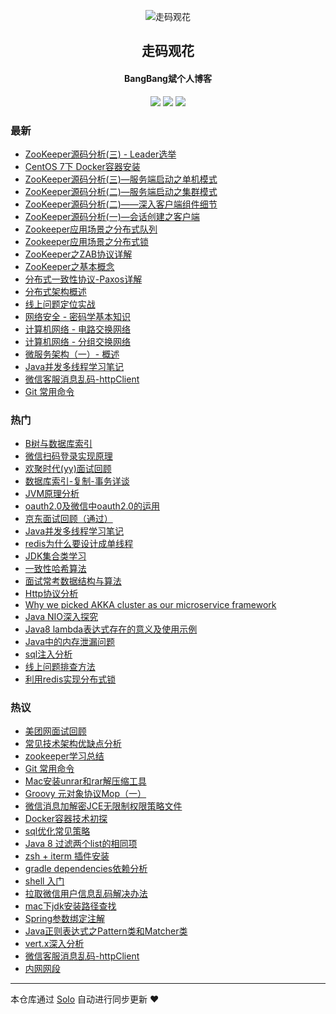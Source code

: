 <p align="center"><img alt="走码观花" src="http://p0.meituan.net/scarlett/356db466ee4aa1dea23ae5df23502afd18270.png"></p><h2 align="center">
走码观花
</h2>

<h4 align="center">BangBang斌个人博客</h4>
<p align="center"><a title="走码观花" target="_blank" href="https://github.com/guobingwei/solo-blog"><img src="https://img.shields.io/github/last-commit/guobingwei/solo-blog.svg?style=flat-square"></a>
<a title="GitHub repo size in bytes" target="_blank" href="https://github/guobingwei/solo-blog"><img src="https://img.shields.io/github/repo-size/guobingwei/solo-blog.svg?style=flat-square"></a>
<a title="Solo Version" target="_blank" href="https://github.com/b3log/solo/releases"><img src="https://img.shields.io/badge/solo-3.4.0-f1e05a.svg?style=flat-square"></a>
</p>

### 最新

* [ZooKeeper源码分析(三) - Leader选举](http://guobingwei.tech/articles/2019/03/29/1553815655905.html)
* [CentOS 7下 Docker容器安装](http://guobingwei.tech/articles/2019/03/28/1553730762270.html)
* [ZooKeeper源码分析(三)—服务端启动之单机模式](http://guobingwei.tech/articles/2019/03/23/1553295398628.html)
* [ZooKeeper源码分析(二)—服务端启动之集群模式](http://guobingwei.tech/articles/2019/03/19/1552949363416.html)
* [ZooKeeper源码分析(二)——深入客户端组件细节](http://guobingwei.tech/articles/2019/03/17/1552791244123.html)
* [ZooKeeper源码分析(一)—会话创建之客户端](http://guobingwei.tech/articles/2019/03/15/1552608908888.html)
* [Zookeeper应用场景之分布式队列](http://guobingwei.tech/articles/2019/03/10/1552174587401.html)
* [Zookeeper应用场景之分布式锁](http://guobingwei.tech/articles/2019/03/09/1552090958174.html)
* [ZooKeeper之ZAB协议详解](http://guobingwei.tech/articles/2019/03/06/1551828908876.html)
* [ZooKeeper之基本概念](http://guobingwei.tech/articles/2019/03/06/1551827974804.html)
* [分布式一致性协议-Paxos详解](http://guobingwei.tech/articles/2019/03/02/1551499476781.html)
* [分布式架构概述](http://guobingwei.tech/articles/2019/02/26/1551139172715.html)
* [线上问题定位实战](http://guobingwei.tech/articles/2017/10/10/1507616314737.html)
* [网络安全 - 密码学基本知识](http://guobingwei.tech/articles/2017/12/19/1513614807324.html)
* [计算机网络 - 电路交换网络](http://guobingwei.tech/articles/2017/11/06/1509898828058.html)
* [计算机网络 - 分组交换网络](http://guobingwei.tech/articles/2017/11/05/1509894571465.html)
* [微服务架构（一）- 概述](http://guobingwei.tech/articles/2017/06/03/1496466226576.html)
* [Java并发多线程学习笔记](http://guobingwei.tech/articles/2016/08/10/1470841961618.html)
* [微信客服消息乱码-httpClient](http://guobingwei.tech/articles/2016/10/18/1476796437904.html)
* [Git 常用命令](http://guobingwei.tech/articles/2017/03/24/1490320598950.html)

### 热门

* [B树与数据库索引](http://guobingwei.tech/articles/2016/08/12/1470993018421.html)
* [微信扫码登录实现原理](http://guobingwei.tech/articles/2016/08/11/1470882666161.html)
* [欢聚时代(yy)面试回顾](http://guobingwei.tech/articles/2016/08/23/1471917796696.html)
* [数据库索引-复制-事务详谈](http://guobingwei.tech/articles/2016/08/10/1470816918719.html)
* [JVM原理分析](http://guobingwei.tech/articles/2016/08/10/1470842140632.html)
* [oauth2.0及微信中oauth2.0的运用](http://guobingwei.tech/articles/2016/08/10/1470840319893.html)
* [京东面试回顾（通过）](http://guobingwei.tech/articles/2016/08/23/1471926085508.html)
* [Java并发多线程学习笔记](http://guobingwei.tech/articles/2016/08/10/1470841959480.html)
* [redis为什么要设计成单线程](http://guobingwei.tech/articles/2016/08/12/1470967091459.html)
* [JDK集合类学习](http://guobingwei.tech/articles/2016/08/10/1470842046184.html)
* [一致性哈希算法](http://guobingwei.tech/articles/2016/08/11/1470904597396.html)
* [面试常考数据结构与算法](http://guobingwei.tech/articles/2016/08/10/1470842218721.html)
* [Http协议分析](http://guobingwei.tech/articles/2016/08/10/1470841491593.html)
* [Why we picked AKKA cluster as our microservice framework](http://guobingwei.tech/articles/2016/08/10/1470830522662.html)
* [Java NIO深入探究](http://guobingwei.tech/articles/2016/08/10/1470841779305.html)
* [Java8 lambda表达式存在的意义及使用示例](http://guobingwei.tech/articles/2016/08/26/1472172111130.html)
* [Java中的内存泄漏问题](http://guobingwei.tech/articles/2016/08/27/1472264266249.html)
* [sql注入分析](http://guobingwei.tech/articles/2016/08/10/1470835382796.html)
* [线上问题排查方法](http://guobingwei.tech/articles/2016/08/27/1472284766548.html)
* [利用redis实现分布式锁](http://guobingwei.tech/articles/2016/08/26/1472187870194.html)

### 热议

* [美团网面试回顾](http://guobingwei.tech/articles/2016/08/30/1472545022261.html)
* [常见技术架构优缺点分析](http://guobingwei.tech/articles/2016/08/11/1470845353808.html)
* [zookeeper学习总结](http://guobingwei.tech/articles/2016/08/10/1470808399931.html)
* [Git 常用命令](http://guobingwei.tech/articles/2017/03/24/1490320588924.html)
* [Mac安装unrar和rar解压缩工具](http://guobingwei.tech/articles/2017/05/25/1495718300175.html)
* [Groovy 元对象协议Mop（一）](http://guobingwei.tech/articles/2017/04/05/1491364979738.html)
* [微信消息加解密JCE无限制权限策略文件](http://guobingwei.tech/articles/2016/09/29/1475134769761.html)
* [Docker容器技术初探](http://guobingwei.tech/articles/2017/03/24/1490319346251.html)
* [sql优化常见策略](http://guobingwei.tech/articles/2016/08/26/1472204674639.html)
* [Java 8 过滤两个list的相同项](http://guobingwei.tech/articles/2017/04/06/1491473439725.html)
* [zsh + iterm 插件安装](http://guobingwei.tech/articles/2017/04/01/1491018553401.html)
* [gradle dependencies依赖分析](http://guobingwei.tech/articles/2017/02/23/1487847982403.html)
* [shell 入门](http://guobingwei.tech/articles/2017/02/22/1487749673034.html)
* [拉取微信用户信息乱码解决办法](http://guobingwei.tech/articles/2016/10/18/1476796696496.html)
* [mac下jdk安装路径查找](http://guobingwei.tech/articles/2016/09/29/1475136305052.html)
* [Spring参数绑定注解](http://guobingwei.tech/articles/2016/09/29/1475122120529.html)
* [Java正则表达式之Pattern类和Matcher类](http://guobingwei.tech/articles/2016/09/29/1475116341562.html)
* [vert.x深入分析](http://guobingwei.tech/articles/2016/08/10/1470841618325.html)
* [微信客服消息乱码-httpClient](http://guobingwei.tech/articles/2016/10/18/1476796435559.html)
* [内网网段](http://guobingwei.tech/articles/2016/09/29/1475118749270.html)

---

本仓库通过 [Solo](https://github.com/b3log/solo) 自动进行同步更新 ❤️ 